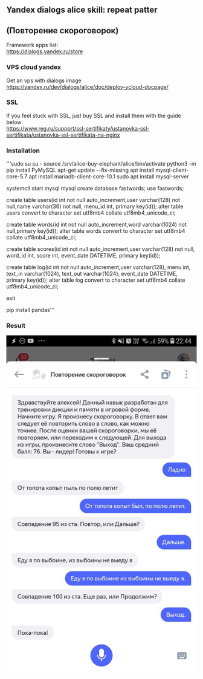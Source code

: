 ## Yandex dialogs alice skill: repeat patter  
## (Повторение скороговорок)
Framework apps list:  
https://dialogs.yandex.ru/store

### VPS cloud yandex
Get an vps with dialogs image  
https://yandex.ru/dev/dialogs/alice/doc/deploy-ycloud-docpage/

### SSL
If you feel stuck with SSL, just buy SSL and install them with the guide below:  
https://www.reg.ru/support/ssl-sertifikaty/ustanovka-ssl-sertifikata/ustanovka-ssl-sertifikata-na-nginx

### Installation
'''sudo su
su -
source /srv/alice-buy-elephant/alice/bin/activate
python3 -m pip install PyMySQL
apt-get update --fix-missing
apt install mysql-client-core-5.7
apt install mariadb-client-core-10.1
sudo apt install mysql-server

systemctl start mysql
mysql
create database fastwords;
use fastwords;

create table users(id int not null auto_increment,user varchar(128) not null,name varchar(36) not null, menu_id int, primary key(id));
alter table users convert to character set utf8mb4 collate utf8mb4_unicode_ci;

create table words(id int not null auto_increment,word varchar(1024) not null,primary key(id));
alter table words convert to character set utf8mb4 collate utf8mb4_unicode_ci;

create table scores(id int not null auto_increment,user varchar(128) not null, word_id int, score int, event_date DATETIME, primary key(id));

create table log(id int not null auto_increment,user varchar(128), menu int, text_in varchar(1024), text_out varchar(1024), event_date DATETIME, primary key(id));
alter table log convert to character set utf8mb4 collate utf8mb4_unicode_ci;

exit

pip install pandas'''
### Result
![result](./images/photo_2020-02-19_22-50-40.jpg)
